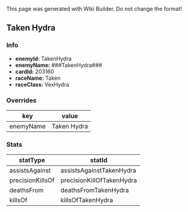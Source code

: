 <span class="wiki-builder">This page was generated with Wiki Builder. Do not change the format!</span>

## Taken Hydra
### Info
* **enemyId:** TakenHydra
* **enemyName:** ###TakenHydra###
* **cardId:** 203160
* **raceName:** Taken
* **raceClass:** VexHydra

### Overrides
key | value
--- | -----
enemyName | Taken Hydra

### Stats
statType | statId
-------- | ------
assistsAgainst | assistsAgainstTakenHydra
precisionKillsOf | precisionKillOfTakenHydra
deathsFrom | deathsFromTakenHydra
killsOf | killsOfTakenHydra

